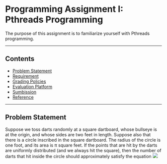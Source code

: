 Programming Assignment I: Pthreads Programming
===========================
The purpose of this assignment is to familiarize yourself with Pthreads programming.


****
Contents
------
* [Problem Statement](#Problem-Statement)
* [Requirement](#Requirement)
* [Grading Policies](#Grading-Policies)
* [Evaluation Platform](#Evaluation-Platform)
* [Sumbission](#Submission) 
* [Reference](#Reference)

****
Problem Statement
------
Suppose we toss darts randomly at a square dartboard, whose bullseye is at the origin, and whose sides are two feet in length. Suppose also that there is a circle inscribed in the square dartboard. The radius of the circle is one foot, and its area is π square feet. If the points that are hit by the darts are uniformly distributed (and we always hit the square), then the number of darts that hit inside the circle should approximately satisfy the equation
<img src='https://latex.codecogs.com/gif.latex?\frac{\mathbf{number\;&space;of\;&space;circles}}{\mathbf{total\;number\;of\;tosses}}=&space;\frac{\pi}{4}'/>



